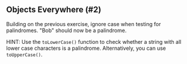 ## Objects Everywhere (#2)

Building on the previous exercise, ignore case when testing
for palindromes. "Bob" should now be a palindrome.

HINT: Use the `toLowerCase()` function to check whether a string with all
lower case characters is a palindrome. Alternatively, you can use
`toUpperCase()`.

